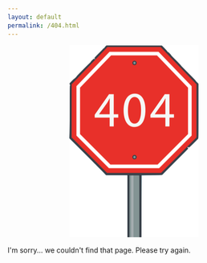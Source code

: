 ```yaml
---
layout: default
permalink: /404.html
---
```


<div align="center">
  <img src="/resources/logos/404.png" alt="404 Stop Sign">
</div>

I'm sorry... we couldn't find that page. Please try again.
